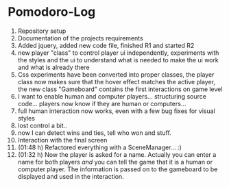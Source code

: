 # Pomodoro-Log

1. Repository setup
1. Documentation of the projects requirements
1. Added jquery, added new code file, finished R1 and started R2
1. new player "class" to control player ui independently, experiments with the styles and the ui to understand what is needed to make the ui work and what is already there
1. Css experiments have been converted into proper classes, the player class now makes sure that the hover effect matches the active player, the new class "Gameboard" contains the first interactions on game level
1. I want to enable human and computer players... structuring source code... players now know if they are human or computers...
1. full human interaction now works, even with a few bug fixes for visual styles
1. lost control a bit.. 
1. now I can detect wins and ties, tell who won and stuff. 
1. Interaction with the final screen
1. (01:48 h) Refactored everything with a SceneManager... :) 
1. (01:32 h) Now the player is asked for a name. Actually you can enter a name for both players _and_ you can tell the game that it is a human or computer player. The information is passed on to the gameboard to be displayed and used in the interaction.